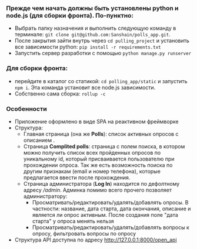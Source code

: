 
### Прежде чем начать должны быть установлены python и node.js (для сборки фронта). По-пунктно:

- Выбрать папку назначения и выполнить следующую команду в терминале: `git clone git@github.com:Sanshain/polls_app.git`.
- После закрытия зайти внутрь через `cd pulling_project` и установить все зависимости python: `pip install -r requirements.txt`
- Запустить сервер разработки с помощью `python manage.py runserver`

### Для сборки фронта: 

- перейдите в каталог со статикой: `cd polling_app/static` и запустить `npm i`. Эта команда установит все node.js зависимости.
- Собственно сама сборка: `rollup -c`





### Особенности

- Приложение оформлено в виде SPA на реактивном фреймворке
- Структура:
    - Главная страница (она же **Polls**): список активных опросов с описанием . 
    - Страница **Complited polls**: страница с полем поиска, в котором можно получить список всех пройденных опросов по уникальному id, который присваивается пользователю при прохождении опроса. Так же есть возможность поиска по другим признакам (email и номер телефона), которые предлагается ввести после прохождения.
    - Страница администратора (**Log In**) находится по дефолтному адресу */admin*. Админка помимо всего прочего позволяет администратору: 
        - Просматривать/редактировать/удалять/добавлять опросы. В частности: название, дата старта, дата окончания, описание и является ли опрос активным. После создания поле "дата старта" у опроса менять нельзя
        - Просматривать/редактировать/удалять/добавлять вопросы к опросу, фильтровать вопросы по опросу
- Структура API доступна по адресу http://127.0.0.1:8000/open_api
